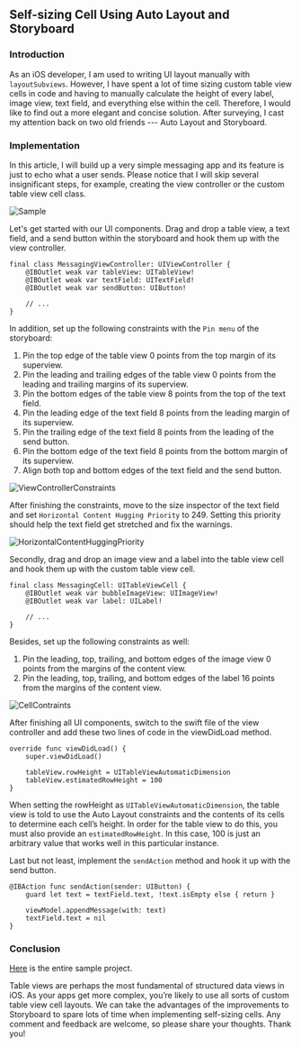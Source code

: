 ## Self-sizing Cell Using Auto Layout and Storyboard

### Introduction
As an iOS developer, I am used to writing UI layout manually with `layoutSubviews`.
However, I have spent a lot of time sizing custom table view cells in code and having to manually calculate the height of every label, image view, text field, and everything else within the cell.
Therefore, I would like to find out a more elegant and concise solution.
After surveying, I cast my attention back on two old friends --- Auto Layout and Storyboard.

### Implementation
In this article, I will build up a very simple messaging app and its feature is just to echo what a user sends.
Please notice that I will skip several insignificant steps, for example, creating the view controller or the custom table view cell class.

![Sample](https://github.com/ShengHuaWu/Echo/blob/master/Resources/Sample.png)

Let's get started with our UI components.
Drag and drop a table view, a text field, and a send button within the storyboard and hook them up with the view controller.

```
final class MessagingViewController: UIViewController {
    @IBOutlet weak var tableView: UITableView!
    @IBOutlet weak var textField: UITextField!
    @IBOutlet weak var sendButton: UIButton!

    // ...
}
```

In addition, set up the following constraints with the `Pin menu` of the storyboard:
1. Pin the top edge of the table view 0 points from the top margin of its superview.
2. Pin the leading and trailing edges of the table view 0 points from the leading and trailing margins of its superview.
3. Pin the bottom edges of the table view 8 points from the top of the text field.
4. Pin the leading edge of the text field 8 points from the leading margin of its superview.
5. Pin the trailing edge of the text field 8 points from the leading of the send button.
6. Pin the bottom edge of the text field 8 points from the bottom margin of its superview.
7. Align both top and bottom edges of the text field and the send button.

![ViewControllerConstraints](https://github.com/ShengHuaWu/Echo/blob/master/Resources/ViewControllerConstraints.png)

After finishing the constraints, move to the size inspector of the text field and set `Horizontal Content Hugging Priority` to 249.
Setting this priority should help the text field get stretched and fix the warnings.

![HorizontalContentHuggingPriority](https://github.com/ShengHuaWu/Echo/blob/master/Resources/HorizontalContentHuggingPriority.png)

Secondly, drag and drop an image view and a label into the table view cell and hook them up with the custom table view cell.

```
final class MessagingCell: UITableViewCell {
    @IBOutlet weak var bubbleImageView: UIImageView!
    @IBOutlet weak var label: UILabel!

    // ...
}
```

Besides, set up the following constraints as well:
1. Pin the leading, top, trailing, and bottom edges of the image view 0 points from the margins of the content view.
2. Pin the leading, top, trailing, and bottom edges of the label 16 points from the margins of the content view.

![CellContraints](https://github.com/ShengHuaWu/Echo/blob/master/Resources/CellContraints.png)

After finishing all UI components, switch to the swift file of the view controller and add these two lines of code in the viewDidLoad method.

```
override func viewDidLoad() {
    super.viewDidLoad()

    tableView.rowHeight = UITableViewAutomaticDimension
    tableView.estimatedRowHeight = 100
}
```

When setting the rowHeight as `UITableViewAutomaticDimension`, the table view is told to use the Auto Layout constraints and the contents of its cells to determine each cell’s height.
In order for the table view to do this, you must also provide an `estimatedRowHeight`.
In this case, 100 is just an arbitrary value that works well in this particular instance.

Last but not least, implement the `sendAction` method and hook it up with the send button.

```
@IBAction func sendAction(sender: UIButton) {
    guard let text = textField.text, !text.isEmpty else { return }

    viewModel.appendMessage(with: text)
    textField.text = nil
}
```

### Conclusion
[Here](https://github.com/ShengHuaWu/Echo) is the entire sample project.

Table views are perhaps the most fundamental of structured data views in iOS.
As your apps get more complex, you’re likely to use all sorts of custom table view cell layouts.
We can take the advantages of the improvements to Storyboard to spare lots of time when implementing self-sizing cells.
Any comment and feedback are welcome, so please share your thoughts. Thank you!
